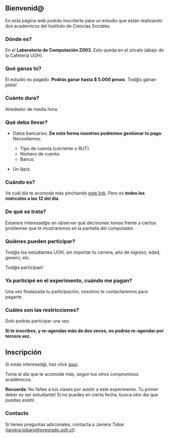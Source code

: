 ## Bienvenid@

En esta página web podrás inscribirte para un estudio que están realizando dos academicos del Instituto de Ciencias Sociales. 

### Dónde es? 

En el **Laboratorio de Computación Z003**. Esto queda en el zócalo (abajo de la Cafetería UOH).

### Qué ganas tú?

El estudio es pagado. **Podrás ganar hasta $ 5.000 pesos**. Tod@s ganan plata!

### Cuánto dura?

Alrededor de media hora.

### Qué debo llevar?

- Datos bancarios. **De esta forma nosotros podremos gestionar tu pago**. Necesitamos:
  * Tipo de cuenta (corriente o RUT).
  * Número de cuenta. 
  * Banco.

- Un lápiz.

### Cuándo es?

Ve cuál día te acomoda más pinchando [este link](https://calendly.com/bahamonde/estudio). Pero es **todos los miércoles a las 12 del dia**. 

### De qué se trata? 

Estamos interesad@s en observar qué decisiones tomas frente a ciertos problemas que te mostraremos en la pantalla del computador.

### Quiénes pueden participar?

Tod@s los estudiantes UOH, sin importar tu carrera, año de ingreso, edad, genero, etc. 

Tod@s participan!

### Ya participé en el experimento, cuándo me pagan?

Una vez finalazada tu participación, nosotros te contactaremos para pagarte.

### Cuáles son las restricciones?

Solo podrás participar una vez. 

**Si te inscribes, y re-agendas más de dos veces, no podrás re-agendar por tercera vez.**

## Inscripción

Si estás interesad@, haz click [aqui](https://calendly.com/bahamonde/estudio). 

Toma el día que te acomode más, según tus otros compromisos académicos.

**Recuerda**: No faltes a tus clases por asistir a este experimento. Tu primer deber es ser estudiante! Si no puedes en cierta fecha, busca otro día que puedas asistir.

### Contacto

Si tienes preguntas adicionales, contacta a Javiera Tobar (javiera.tobarp@pregrado.uoh.cl).

